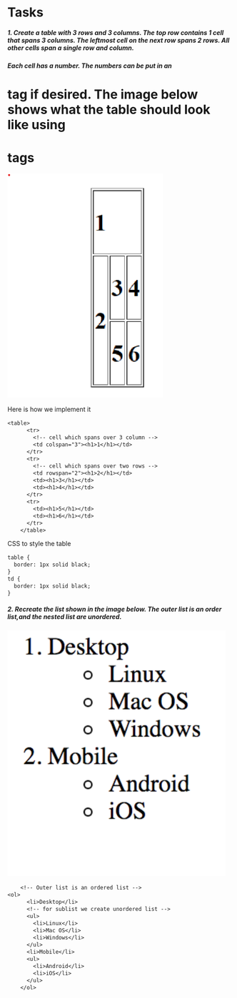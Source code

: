# Tasks
##### 1. Create a table with 3 rows and 3 columns. The top row contains 1 cell that spans 3 columns. The leftmost cell on the next row spans 2 rows. All other cells span a single row and column.
##### Each cell has a number. The numbers can be put in an <h1> tag if desired. The image below shows what the table should look like using <h1> tags
![](html-table.png)

Here is how we implement it
```
<table>
      <tr>
        <!-- cell which spans over 3 column -->
        <td colspan="3"><h1>1</h1></td>
      </tr>
      <tr>
        <!-- cell which spans over two rows -->
        <td rowspan="2"><h1>2</h1></td>
        <td><h1>3</h1></td>
        <td><h1>4</h1></td>
      </tr>
      <tr>
        <td><h1>5</h1></td>
        <td><h1>6</h1></td>
      </tr>
    </table>
```
CSS to style the table 
```
table {
  border: 1px solid black;
}
td {
  border: 1px solid black;
}

```
##### 2. Recreate the list shown in the image below. The outer list is an order list,and the nested list are unordered.
![](list.png)
```
    <!-- Outer list is an ordered list -->
<ol>
      <li>Desktop</li>
      <!-- for sublist we create unordered list -->
      <ul>
        <li>Linux</li>
        <li>Mac OS</li>
        <li>Windows</li>
      </ul>
      <li>Mobile</li>
      <ul>
        <li>Android</li>
        <li>iOS</li>
      </ul>
    </ol>
```